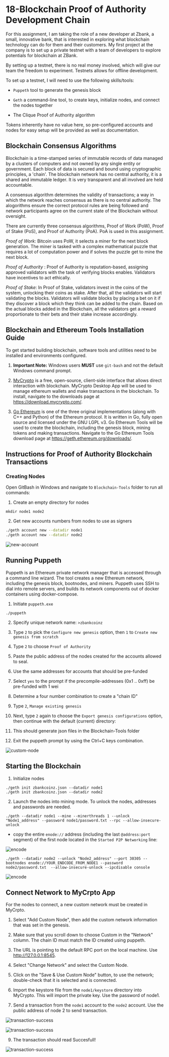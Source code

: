 # 18-Blockchain Proof of Authority Development Chain

For this assignment, I am taking the role of a new developer at Zbank, a small, innovative bank, that is interested in exploring what blockchain technology can do for them and their customers. My first project at the company is to set up a private testnet with a team of developers to explore potentials for blockchain at ZBank.

By setting up a testnet, there is no real money involved, which will give our team the freedom to experiment. Testnets allows for offline development. 

To set up a testnet, I will need to use the following skills/tools:

- `Puppeth` tool to generate the genesis block

- `Geth` a command-line tool, to create keys, initialize nodes, and connect the nodes together

- The Clique Proof of Authority algorithm

Tokens inherently have no value here, so pre-configured accounts and nodes for easy setup will be provided as well as documentation.

## Blockchain Consensus Algorithms

Blockchain is a time-stamped series of immutable records of data managed by a clusters of computers and not owned by any single entity or government. Each block of data is secured and bound using cryptographic principles, a 'chain'.  The blockchain network has no central authority, it is a shared and immutable ledger. It is very transparent and all involved are held accountable.

A consensus algorithm determines the validity of transactions; a way in which the network reaches consensus as there is no central authority. The alogorithms ensure the correct protocol rules are being followed and network participants agree on the current state of the Blockchain without oversight. 

There are currently three consensus algorithms, Proof of Work (PoW), Proof of Stake (PoS), and Proof of Authority (PoA). PoA is used in this assignment. 

*Proof of Work*: Bitcoin uses PoW, it selects a miner for the next block generation. The miner is tasked with a complex mathematical puzzle that requires a lot of computation power and if solves the puzzle get to mine the next block. 

*Proof of Authority* : Proof of Authority is reputation-based, assigning approved validators with the task of verifying blocks enables. Validators have incentives to act ethically. 

*Proof of Stake*: In Proof of Stake, validators invest in the coins of the system, unlocking their coins as stake. After that, all the validators will start validating the blocks. Validators will validate blocks by placing a bet on it if they discover a block which they think can be added to the chain. Based on the actual blocks added in the Blockchain, all the validators get a reward proportionate to their bets and their stake increase accordingly.


## Blockchain and Ethereum Tools Installation Guide

To get started building blockchain, software tools and utilities need to be installed and environments configured. 

1. **Important Note:** Windows users **MUST** use `git-bash` and not the default Windows command prompt. 

2. [MyCrypto](https://www.mycrypto.com/) is a free, open-source, client-side interface that allows direct interaction with blockchain. MyCrypto Desktop App will be used to manage ethereum wallets and make transactions in the blockchain. To install, navigate to the downloads page at https://download.mycrypto.com/. 

3. [Go Ethereum](https://geth.ethereum.org/) is one of the three original implementations (along with C++ and Python) of the Ethereum protocol. It is written in Go, fully open source and licensed under the GNU LGPL v3. Go Ethereum Tools will be used to create the blockchain, including the genesis block, mining tokens and making transactions. Navigate to the Go Ethereum Tools download page at https://geth.ethereum.org/downloads/. 

##  Instructions for Proof of Authority Blockchain Transactions

###  Creating Nodes

Open GitBash in Windows and navigate to `Blockchain-Tools` folder to run all commands: 

1. Create an empty directory for nodes 
```
mkdir node1 node2
```
2. Get new accounts numbers from nodes to use as signers
```bash
./geth account new --datadir node1
./geth account new --datadir node2
```
![new-account](screenshots/node_creation.png)

## Running Puppeth

Puppeth is an Ethereum private network manager that is accessed through a command line wizard. The tool creates a new Ethereum network, including the genesis block, bootnodes, and miners. Puppeth uses SSH to dial into remote servers, and builds its network components out of docker containers using docker-compose.

1. Initiate `puppeth.exe`
  ```
  ./puppeth
  ```
2. Specify unique network name: `>zbankcoinz`

3. Type `2` to pick the `Configure new genesis` option, then `1` to `Create new genesis from scratch`

4. Type `2` to choose `Proof of Authority` 

5. Paste the public address of the nodes created for the accounts allowed to seal. 

6. Use the same addresses for accounts that should be pre-funded 

7. Select `yes` to the prompt if the precompile-addresses (0x1 .. 0xff) be pre-funded with 1 wei

8. Determine a four number combination to create a "chain ID"

9. Type `2`, `Manage existing genesis` 

10. Next, type `2` again to choose the `Export genesis configurations` option, then continue with the default (current) directory:

11. This should generate json files in the Blockchain-Tools folder

12. Exit the puppeth prompt by using the Ctrl+C keys combination.

![custom-node](screenshots/puppeth.png)

## Starting the Blockchain

1. Initialize nodes
```
./geth init zbankcoinz.json --datadir node1
./geth init zbankcoinz.json --datadir node2
```

2. Launch the nodes into mining mode. To unlock the nodes, addresses and passwords are needed. 
```
./geth --datadir node1 --mine --minerthreads 1 --unlock "Node1_address" --password node1/password.txt --rpc --allow-insecure-unlock
```
-  copy the entire `enode://` address (including the last `@address:port` segment) of the first node located in the `Started P2P Networking` line:

![encode](screenshots/node1_unlock.png)

```
./geth --datadir node2 --unlock "Node2_address" --port 30305 --bootnodes enode://YOUR_ENDCODE_FROM_NODE1 --password node2/password.txt  --allow-insecure-unlock --ipcdisable console
```

![encode](screenshots/node2_unlock.png)


## Connect Network to MyCrpto App

For the nodes to connect, a new custom network must be created in MyCrpto. 

1. Select "Add Custom Node", then add the custom network information that was set in the genesis.

2. Make sure that you scroll down to choose Custom in the "Network" column. The chain ID must match the ID created using puppeth. 

4. The URL is pointing to the default RPC port on the local machine. Use http://127.0.0.1:8545.

5. Select "Change Network" and select the Custom Node. 

6. Click on the "Save & Use Custom Node" button, to use the network; double-check that it is selected and is connected.

7. Import the keystore file from the `node1/keystore` directory into MyCrypto. This will import the private key. Use the password of node1. 

8. Send a transaction from the `node1` account to the `node2` account. Use the public address of node 2 to send transaction. 

![transaction-success](screenshots/send_trxn.png)

![transaction-success](screenshots/trxn_confirm.png)

9. The transaction should read Succesfull! 

![transaction-success](screenshots/trxn_status.png)



